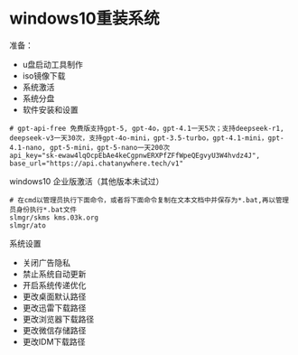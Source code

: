 # windows10重装系统
 准备：
 - u盘启动工具制作
 - iso镜像下载
 - 系统激活
 - 系统分盘
 - 软件安装和设置
 
```shell
# gpt-api-free 免费版支持gpt-5, gpt-4o，gpt-4.1一天5次；支持deepseek-r1, deepseek-v3一天30次，支持gpt-4o-mini，gpt-3.5-turbo，gpt-4.1-mini，gpt-4.1-nano, gpt-5-mini，gpt-5-nano一天200次
api_key="sk-ewaw4lqOcpEbAe4keCgpnwERXPfZFfWpeQEgvyU3W4hvdz4J",
base_url="https://api.chatanywhere.tech/v1"
```

windows10 企业版激活（其他版本未试过）
```shell
# 在cmd以管理员执行下面命令，或者将下面命令复制在文本文档中并保存为*.bat,再以管理员身份执行*.bat文件
slmgr/skms kms.03k.org
slmgr/ato
```
系统设置
- 关闭广告隐私
- 禁止系统自动更新
- 开启系统传递优化
- 更改桌面默认路径
- 更改迅雷下载路径
- 更改浏览器下载路径
- 更改微信存储路径
- 更改IDM下载路径




